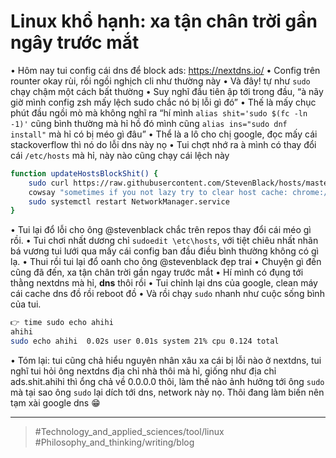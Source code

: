 # Linux khổ hạnh: xa tận chân trời gần ngây trước mắt

• Hôm nay tui config cái dns để block ads: https://nextdns.io/
• Config trên rounter okay rùi, rồi ngồi nghịch cli như thường này
• Và đây! tự như `sudo` chạy chậm một cách bất thường
• Suy nghĩ đầu tiên ập tới trong đầu, “à nãy giờ mình config zsh mấy lệch sudo chắc nó bị lỗi gì đó”
• Thế là mấy chục phút đầu ngồi mò mà không nghĩ ra “hí mình `alias shit='sudo $(fc -ln -1)'` cũng bình thường mà hỉ hồ  đó mình cũng `alias ins="sudo dnf install"` mà hỉ có bị méo gì đâu”
• Thể là a lô cho chị google, đọc mấy cái stackoverflow thì nó do lỗi dns này nọ
• Tui chợt nhớ ra à mình có thay đổi cái `/etc/hosts` mà hỉ, này nào cũng chạy cái lệch này
```bash
function updateHostsBlockShit() {
    sudo curl https://raw.githubusercontent.com/StevenBlack/hosts/master/alternates/fakenews-gambling/hosts --output /etc/hosts
    cowsay "sometimes if you not lazy try to clear host cache: chrome://net-internals/#dns"
    sudo systemctl restart NetworkManager.service
}
```
• Tui lại đổ lỗi cho ông @stevenblack chắc trên repos thay đổi cái méo gì rồi.
• Tui chơi nhất dương chỉ `sudoedit \etc\hosts`, với tiệt chiêu nhất nhãn bá vương tui lưới qua mấy cái config ban đầu điều bình thường không có gì lạ.
• Thui rồi tui lại đổ oanh cho ông @stevenblack đẹp trai
• Chuyện gì đến cũng đã đến, xa tận chân trời gần ngay trước mắt
• Hí mình có đụng tới thằng nextdns mà hỉ, **dns** thôi rồi
• Tui chỉnh lại dns của google, clean máy cái cache dns đồ rồi reboot đồ
• Và rồi chạy `sudo` nhanh như cuộc sống bình của tui.
```bash
👉 time sudo echo ahihi
ahihi
sudo echo ahihi  0.02s user 0.01s system 21% cpu 0.124 total
```
• Tóm lại: tui cũng chả hiểu nguyên nhân xâu xa cái bị lỗi nào ở nextdns, tui nghĩ tui hỏi ông nextdns địa chỉ nhà thôi mà hỉ, giống như địa chỉ ads.shit.ahihi thì ổng chả về 0.0.0.0 thôi, làm thế nào ảnh hưởng tới ông `sudo` mà tại sao ông `sudo` lại dích tới dns, network này nọ. Thôi đang làm biến nên tạm xài google dns 😁


---

> #Technology_and_applied_sciences/tool/linux #Philosophy_and_thinking/writing/blog 
